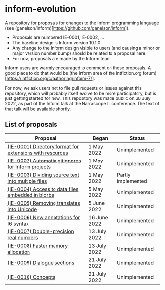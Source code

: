 # inform-evolution

A repository for proposals for changes to the Inform programming language
(see (ganelson/inform)[https://github.com/ganelson/inform]).

- Proposals are numbered IE-0001, IE-0002, ...
- The baseline design is Inform version 10.1.0.
- Any change to the Inform design visible to users (and causing a minor or
major version number bump) should be related to a proposal here.
- For now, proposals are made by the Inform team.

Inform users are warmly encouraged to comment on these proposals. A good place
to do that would be (the Inform area of the intfiction.org forum)[https://intfiction.org/c/authoring/inform-7/].

For now, we ask users not to file pull requests or Issues against this repository,
which will probably itself evolve to be more participatory, but is just getting
started for now. This repository was made public on 30 July 2022, as part of
the Inform talk at the Narrascope III conference. The text of that talk will
be available shortly.

## List of proposals

Proposal                                                                                                 | Began         | Status 
-------------------------------------------------------------------------------------------------------- | ------------- | ----------------
[(IE-0001) Directory format for extensions with resources](proposals/0001-extensions-with-resources.md)  |  1 May 2022   | Unimplemented
[(IE-0002) Automatic gitignores for Inform projects](proposals/0002-inform-project-gitignores.md)        |  1 May 2022   | Unimplemented
[(IE-0003) Dividing source text into multiple files](proposals/0003-multiple-source-files.md)            |  1 May 2022   | Partly implemented
[(IE-0004) Access to data files embedded in blorbs](proposals/0004-using-data-files-in-blorbs.md)        |  5 May 2022   | Unimplemented
[(IE-0005) Removing translates into Unicode](proposals/0005-removing-translates-into-unicode.md)         |  5 June 2022  | Unimplemented
[(IE-0006) New annotations for I6 syntax](proposals/0006-i6-syntax-annotations.md)                       |  16 June 2022 | Unimplemented
[(IE-0007) Double-precision real numbers](proposals/0007-double-precision-reals.md)                      |  13 July 2022 | Unimplemented
[(IE-0008) Faster memory allocation](proposals/0008-faster-memory-allocation.md)                         |  13 July 2022 | Unimplemented
[(IE-0009) Dialogue sections](proposals/0009-dialogue-sections.md)                                       |  21 July 2022 | Unimplemented
[(IE-0010) Concepts](proposals/0010-concepts.md)                                                         |  21 July 2022 | Unimplemented
